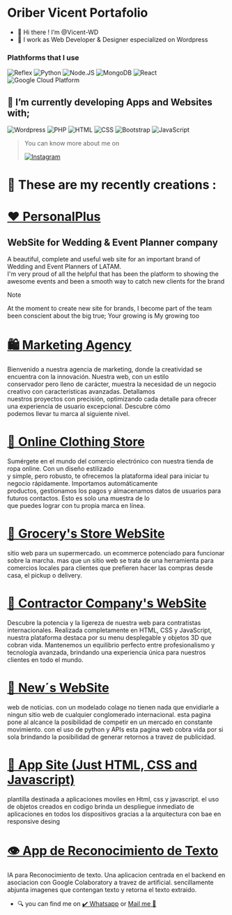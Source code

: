 # Oriber Vicent Portafolio

- 👋 Hi there !  I’m @Vicent-WD
- 🌃 I work as Web Developer & Designer especialized on Wordpress

<h3>Plathforms that I use</h3>
 <p> <img alt="Reflex" src="https://img.shields.io/badge/Reflex-7E69E0?style=for-the-badge&amp;logo=Reflex&amp;logoColor=white&amp;labelColor=101010" style="max-width: 100%;"> <img alt="Python" src="https://img.shields.io/badge/Python-yellow?style=for-the-badge&amp;logo=python&amp;logoColor=white&amp;labelColor=101010" style="max-width: 100%;"> <img alt="Node.JS" src="https://img.shields.io/badge/Node.JS-339933?style=for-the-badge&amp;logo=node.js&amp;logoColor=white&amp;labelColor=101010" style="max-width: 100%;"> <img alt="MongoDB" src="https://img.shields.io/badge/MongoDB-47A248?style=for-the-badge&amp;logo=mongodb&amp;logoColor=white&amp;labelColor=101010" style="max-width: 100%;"> <img alt="React" src="https://img.shields.io/badge/React-45b8d8?style=for-the-badge&amp;logo=react&amp;logoColor=white&amp;labelColor=101010" style="max-width: 100%;"> <img alt="Google Cloud Platform" src="https://img.shields.io/badge/Google_Cloud_Platform-1a73e8?style=for-the-badge&amp;logo=google-cloud&amp;logoColor=white&amp;labelColor=101010" style="max-width: 100%;"> 
</p>

## 🌱 I’m currently developing Apps and Websites with;
   <img alt="Wordpress" src="https://img.shields.io/badge/-Wordpress-0a0a0a?style=flat-square&logo=wordpress&logoColor=white" />  <img alt="PHP" src="https://img.shields.io/badge/-Php-7E69E0?style=flat-square&logo=php&logoColor=white" /> <img alt="HTML" src="https://img.shields.io/badge/-Html-3d3d3d?style=flat-square&logo=html&logoColor=white" /> <img alt="CSS" src="https://img.shields.io/badge/-Css-44b7e9?style=flat-square&logo=css&logoColor=white" /> <img alt="Bootstrap" src="https://img.shields.io/badge/-Bootstrap-5a23c8?style=flat-square&logo=bootstrap&logoColor=white" /> <img alt="JavaScript" src="https://img.shields.io/badge/-Javascript-f7df1e?style=flat-square&logo=javascript&logoColor=white" />
 
> You can know more about me on  <p><a href="https://www.instagram.com/vicent_oriber20" target="_blank" alt="Vicent_oriber20"><img alt="Instagram" src="https://img.shields.io/badge/Instagram-purple?.svg?&style=for-the-badge&logo=Instagram&logoColor=white" /></a> </p>

# 🦾 These are my recently creations :
  

# <a href="https://personalplus.com.ve" target="_blank" >❤️ PersonalPlus </a> 
## WebSite for Wedding & Event Planner company 

A beautiful, complete and useful web site for an important brand of Wedding and Event Planners of LATAM. <br>
I'm very proud of all the helpful that has been the platform to showing the awesome events and been a smooth way to catch new clients for the brand<br>

> [!NOTE]
> At the moment to create new site for brands, I become part of the team been conscient about the big true;
> Your growing is My growing too


# <a href="https://vicent-wd.github.io/Agencia.github.io/" target="_blank">    🛍️ Marketing Agency</a> <br>

Bienvenido a nuestra agencia de marketing, donde la creatividad se encuentra con la innovación. Nuestra web, con un estilo </br>
conservador pero lleno de carácter, muestra la necesidad de un negocio creativo con características avanzadas. Detallamos </br>
nuestros proyectos con precisión, optimizando cada detalle para ofrecer una experiencia de usuario excepcional. Descubre cómo </br>
podemos llevar tu marca al siguiente nivel.</br>


# <a href="https://vicent-wd.github.io/TiendaDeRopa.github.io/" target="_blank" >    🧥 Online Clothing Store</a> <br>

Sumérgete en el mundo del comercio electrónico con nuestra tienda de ropa online. Con un diseño estilizado </br>
y simple, pero robusto, te ofrecemos la plataforma ideal para iniciar tu negocio rápidamente. Importamos automáticamente </br> 
productos, gestionamos los pagos y almacenamos datos de usuarios para futuros contactos. Esto es solo una muestra de lo </br>
que puedes lograr con tu propia marca en línea.

# <a href="https://vicent-wd.github.io/summermarket.github.io/" target="_blank" >    🥑 Grocery's Store WebSite</a> <br>

sitio web para un supermercado. un ecommerce potenciado para funcionar sobre la marcha. mas que un sitio web se trata de una herramienta para comercios locales para clientes que prefieren hacer las compras desde casa, el pickup o delivery.

# <a href="https://vicent-wd.github.io/thehugecompany.github.io/" target="_blank" >    🚧 Contractor Company's WebSite</a> <br>

Descubre la potencia y la ligereza de nuestra web para contratistas internacionales. Realizada completamente en HTML, CSS y JavaScript, nuestra plataforma destaca por su menu desplegable y objetos 3D que cobran vida. Mantenemos un equilibrio perfecto entre profesionalismo y tecnología avanzada, brindando una experiencia única para nuestros clientes en todo el mundo.

# <a href="https://vicent-wd.github.io/rush.github.io/" target="_blank" >    📰 New´s WebSite</a> <br>

 web de noticias. con un modelado colage no tienen nada que envidiarle a ningun sitio web de cualquier conglomerado internacional. esta pagina pone al alcance la posibilidad de competir en un mercado en constante movimiento. con el uso de python y APIs esta pagina web cobra vida por si sola brindando la posibilidad de generar retornos a travez de publicidad. 

# <a href="https://vicent-wd.github.io/QuickLandingPage.github.io/" target="_blank" >    📲 App Site (Just HTML, CSS and Javascript)</a> <br>

plantilla destinada a aplicaciones moviles en Html, css y javascript. el uso de objetos creados en codigo brinda un despliegue inmediato de aplicaciones en todos los dispositivos gracias a la arquitectura con bae en responsive desing

# <a href="https://vicent-wd.github.io/ocr.github.io/" target="_blank" >    👁️ App de Reconocimiento de Texto  </a> <br>

IA para Reconocimiento de texto. Una aplicacion centrada en el backend en asociacion con Google Colaboratory a travez de artificial. sencillamente abjunta imagenes que contengan texto y retorna el texto extraido.
    
  
- 🔍 you can find me on
   	<a href="https://wa.me/+584147894210" target="_blank">✔️ Whatsapp</a> or <a href="mailto:olivervicent.wd@gmail.com" target="_blank">Mail me 📩</a>   
